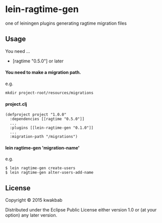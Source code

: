 # lein-ragtime-gen

one of leiningen plugins
generating ragtime migration files

## Usage

You need ...
- [ragtime "0.5.0"] or later


#### You need to make a migration path.

e.g.
```
mkdir project-root/resources/migrations
```

#### project.clj

```
(defproject project "1.0.0"
  :dependencies [[ragtime "0.5.0"]]
  ...
  :plugins [[lein-ragtime-gen "0.1.0"]]
  ...
  :migration-path "/migrations")
```

#### lein ragtime-gen 'migration-name'

e.g.
```
$ lein ragtime-gen create-users
$ lein ragtime-gen alter-users-add-name
```

## License

Copyright © 2015 kwakbab

Distributed under the Eclipse Public License either version 1.0 or (at
your option) any later version.
